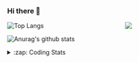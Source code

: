 ### Hi there 👋

<!--
**tao8687/tao8687** is a ✨ _special_ ✨ repository because its `README.md` (this file) appears on your GitHub profile.

Here are some ideas to get you started:

- 🔭 I’m currently working on ...
- 🌱 I’m currently learning ...
- 👯 I’m looking to collaborate on ...
- 🤔 I’m looking for help with ...
- 💬 Ask me about ...
- 📫 How to reach me: ...
- 😄 Pronouns: ...
- ⚡ Fun fact: ...
-->

<img align='right' src="https://media.giphy.com/media/M9gbBd9nbDrOTu1Mqx/giphy.gif" width="230">

![Top Langs](https://github-readme-stats.vercel.app/api/top-langs/?username=tao8687&layout=compact&title_color=23238E&text_color=A67D3D)

![Anurag's github stats](https://github-readme-stats.vercel.app/api?username=tao8687&show_icons=true&&text_color=A67D3D&title_color=23238E&show_icons=false&count_private=true&hide=stars)

<details>
  <summary>:zap: Coding Stats</summary>
  <b>
<!--START_SECTION:waka-->
![Profile Views](http://img.shields.io/badge/Profile%20Views-64-blue)

**🐱 My Github Data** 

> 🏆 316 Contributions in the Year 2020
 > 
> 📦 583.2 kB Used in Github's Storage 
 > 
> 🚫 Not Opted to Hire
 > 
> 📜 34 Public Repositories 
 > 
> 🔑 17 Private Repositories  
 > 
**I'm an Early 🐤** 

```text
🌞 Morning    58 commits     ██████░░░░░░░░░░░░░░░░░░░   26.85% 
🌆 Daytime    70 commits     ████████░░░░░░░░░░░░░░░░░   32.41% 
🌃 Evening    77 commits     █████████░░░░░░░░░░░░░░░░   35.65% 
🌙 Night      11 commits     █░░░░░░░░░░░░░░░░░░░░░░░░   5.09%

```
📅 **I'm Most Productive on Wednesday** 

```text
Monday       29 commits     ███░░░░░░░░░░░░░░░░░░░░░░   13.43% 
Tuesday      16 commits     █░░░░░░░░░░░░░░░░░░░░░░░░   7.41% 
Wednesday    64 commits     ███████░░░░░░░░░░░░░░░░░░   29.63% 
Thursday     26 commits     ███░░░░░░░░░░░░░░░░░░░░░░   12.04% 
Friday       42 commits     ████░░░░░░░░░░░░░░░░░░░░░   19.44% 
Saturday     22 commits     ██░░░░░░░░░░░░░░░░░░░░░░░   10.19% 
Sunday       17 commits     ██░░░░░░░░░░░░░░░░░░░░░░░   7.87%

```


📊 **This Week I Spent My Time On** 

```text
⌚︎ Time Zone: Asia/Shanghai

💬 Programming Languages: 
Other                    6 hrs 15 mins       ███████████░░░░░░░░░░░░░░   46.04% 
XML                      2 hrs 25 mins       ████░░░░░░░░░░░░░░░░░░░░░   17.84% 
Bash                     1 hr 40 mins        ███░░░░░░░░░░░░░░░░░░░░░░   12.32% 
Lua                      59 mins             █░░░░░░░░░░░░░░░░░░░░░░░░   7.3% 
Python                   48 mins             █░░░░░░░░░░░░░░░░░░░░░░░░   5.92%

🔥 Editors: 
VS Code                  13 hrs 36 mins      █████████████████████████   100.0%

🐱‍💻 Projects: 
cartographer_ros         3 hrs 34 mins       ██████░░░░░░░░░░░░░░░░░░░   26.22% 
transport-auto           3 hrs 15 mins       ██████░░░░░░░░░░░░░░░░░░░   23.97% 
racebot                  2 hrs 56 mins       █████░░░░░░░░░░░░░░░░░░░░   21.58% 
razor_imu_m0_drivers     1 hr 26 mins        ██░░░░░░░░░░░░░░░░░░░░░░░   10.64% 
ros_rslidar              1 hr 25 mins        ██░░░░░░░░░░░░░░░░░░░░░░░   10.42%

💻 Operating System: 
Linux                    13 hrs 36 mins      █████████████████████████   100.0%

```

**I Mostly Code in C++** 

```text
C++                      8 repos             ██████████░░░░░░░░░░░░░░░   42.11% 
C                        5 repos             ██████░░░░░░░░░░░░░░░░░░░   26.32% 
Python                   3 repos             ████░░░░░░░░░░░░░░░░░░░░░   15.79% 
Makefile                 1 repo              █░░░░░░░░░░░░░░░░░░░░░░░░   5.26% 
Jupyter Notebook         1 repo              █░░░░░░░░░░░░░░░░░░░░░░░░   5.26%

```


**Timeline**

![Chart not found](https://raw.githubusercontent.com/tao8687/tao8687/master/charts/bar_graph.png) 


<!--END_SECTION:waka-->
</details>
